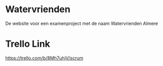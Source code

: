 # Watervrienden
 De website voor een examenproject met de naam Watervrienden Almere
# Trello Link
 https://trello.com/b/8Mh7uhjV/scrum
